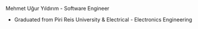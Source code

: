 Mehmet Uğur Yıldırım - Software Engineer
- Graduated from Piri Reis University & Electrical - Electronics Engineering

